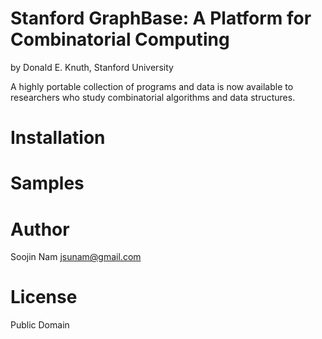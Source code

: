 Stanford GraphBase: A Platform for Combinatorial Computing
==========================================================
by Donald E. Knuth, Stanford University

A highly portable collection of programs and data is now
available to researchers who study combinatorial algorithms and data
structures.

Installation
============

Samples
=======

Author
======
Soojin Nam jsunam@gmail.com

License
=======
Public Domain
